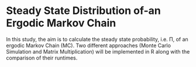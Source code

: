 # Steady State Distribution of-an Ergodic Markov Chain
In this study, the aim is to calculate the steady state probability, i.e. Π, of an ergodic Markov Chain (MC). Two different approaches (Monte Carlo Simulation and Matrix Multiplication) will be implemented in R along with the comparison of their runtimes. 
